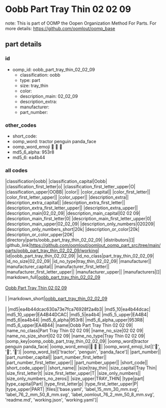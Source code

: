 # Oobb Part Tray Thin 02 02 09  

note: This is part of OOMP the Oopen Organization Method For Parts. For more details: https://github.com/oomlout/oomp_base

##  part details





### id
* oomp_id: oobb_part_tray_thin_02_02_09
  * classification: oobb
  * type: part
  * size: tray_thin
  * color: 
  * description_main: 02_02_09
  * description_extra: 
  * manufacturer: 
  * part_number: 

### other_codes
* short_code: 
* oomp_word: tractor penguin panda_face
* oomp_word_emoji :tractor: :penguin: :panda_face:
* md5_6_alpha: 953r8
* md5_6: ea4b44

### all codes 
|classification|oobb|
|classification_capital|Oobb|
|classification_first_letter|o|
|classification_first_letter_upper|O|
|classification_upper|OOBB|
|color||
|color_capital||
|color_first_letter||
|color_first_letter_upper||
|color_upper||
|description_extra||
|description_extra_capital||
|description_extra_first_letter||
|description_extra_first_letter_upper||
|description_extra_upper||
|description_main|02_02_09|
|description_main_capital|02 02 09|
|description_main_first_letter|0|
|description_main_first_letter_upper|0|
|description_main_upper|02_02_09|
|description_only_numbers|020209|
|description_only_numbers_short|20k|
|description_or_color|20k|
|description_or_color_upper|20K|
|directory|parts/oobb_part_tray_thin_02_02_09|
|distributors|[]|
|github_link|https://github.com/oomlout/oomlout_oomp_part_src/tree/main/parts/oobb_part_tray_thin_02_02_09/working|
|id|oobb_part_tray_thin_02_02_09|
|id_no_class|part_tray_thin_02_02_09|
|id_no_size|02_02_09|
|id_no_type|tray_thin_02_02_09|
|manufacturer||
|manufacturer_capital||
|manufacturer_first_letter||
|manufacturer_first_letter_upper||
|manufacturer_upper||
|manufacturers|[]|
|markdown_full|[oobb_part_tray_thin_02_02_09](https://github.com/oomlout/oomlout_oomp_part_src/tree/main/parts/oobb_part_tray_thin_02_02_09/working)<br>[](https://github.com/oomlout/oomlout_oomp_part_src/tree/main/parts/oobb_part_tray_thin_02_02_09/working)<br>[Oobb Part Tray Thin 02 02 09](https://github.com/oomlout/oomlout_oomp_part_src/tree/main/parts/oobb_part_tray_thin_02_02_09/working)<br><br>|
|markdown_short|[oobb_part_tray_thin_02_02_09](https://github.com/oomlout/oomlout_oomp_part_src/tree/main/parts/oobb_part_tray_thin_02_02_09/working)<br><br>|
|md5|ea4b44dcac630a73e7fca76928f2a4b3|
|md5_10|ea4b44dcac|
|md5_10_upper|EA4B44DCAC|
|md5_5|ea4b4|
|md5_5_upper|EA4B4|
|md5_6|ea4b44|
|md5_6_alpha|953r8|
|md5_6_alpha_upper|953R8|
|md5_6_upper|EA4B44|
|name|Oobb Part Tray Thin 02 02 09|
|name_no_class|Part Tray Thin 02 02 09|
|name_no_size|02 02 09|
|name_no_size_short|02 02 09|
|name_no_type|Tray Thin 02 02 09|
|oomp_key|oomp_oobb_part_tray_thin_02_02_09|
|oomp_word|tractor penguin panda_face|
|oomp_word_emoji|:tractor: :penguin: :panda_face:|
|oomp_word_emoji_list|[':tractor:', ':penguin:', ':panda_face:']|
|oomp_word_list|['tractor', 'penguin', 'panda_face']|
|part_number||
|part_number_capital||
|part_number_first_letter||
|part_number_first_letter_upper||
|part_number_upper||
|short_code||
|short_code_upper||
|short_name||
|size|tray_thin|
|size_capital|Tray Thin|
|size_first_letter|t|
|size_first_letter_upper|T|
|size_only_numbers||
|size_only_numbers_no_zeros||
|size_upper|TRAY_THIN|
|type|part|
|type_capital|Part|
|type_first_letter|p|
|type_first_letter_upper|P|
|type_upper|PART|
|files|['base.yaml', 'label_15_mm_30_mm.svg', 'label_76_2_mm_50_8_mm.svg', 'label_oomlout_76_2_mm_50_8_mm.svg', 'readme.md', 'working.json', 'working.yaml']|
